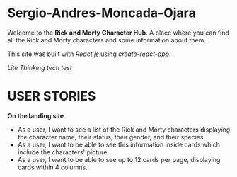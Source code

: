 # Sergio-Andres-Moncada-Ojara

Welcome to the **Rick and Morty Character Hub**. A place where you can find all the Rick and Morty characters and some information about them.

This site was built with *React.js* using *create-react-app*.

*Lite Thinking tech test*

# USER STORIES

**On the landing site**
 - As a user, I want to see a list of the Rick and Morty characters displaying the character name, their status, their gender, and their species.
 - As a user, I want to be able to see this information inside cards which include the characters' picture.
 - As a user, I want to be able to see up to 12 cards per page, displaying cards within 4 columns.
